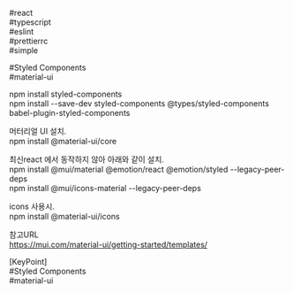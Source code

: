 #react   
#typescript   
#eslint   
#prettierrc   
#simple   

#Styled Components   
#material-ui   

npm install styled-components   
npm install --save-dev styled-components @types/styled-components babel-plugin-styled-components   

머터리얼 UI 설치.   
npm install @material-ui/core   

최신react 에서 동작하지 않아 아래와 같이 설치.   
npm install @mui/material @emotion/react @emotion/styled --legacy-peer-deps   
npm install @mui/icons-material --legacy-peer-deps   

icons 사용시.   
npm install @material-ui/icons   

참고URL   
https://mui.com/material-ui/getting-started/templates/   

[KeyPoint]   
#Styled Components   
#material-ui   
